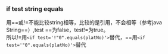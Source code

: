 ### if test string equals
用==或!=不能比较string相等，比较的是引用，不会相等（参考java String==）,test ==为false，test!=为true。  
所以!=用`<if test='!"0".equals(platNo)'>`替代，==用`<if test='"0".equals(platNo)'>`替代

